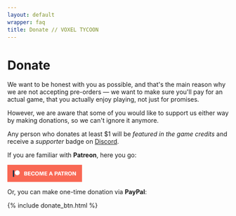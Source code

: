 ```yaml
---
layout: default
wrapper: faq
title: Donate // VOXEL TYCOON
---
```


# Donate

<!-- {% include donate_btn.html %} -->

We want to be honest with you as possible, and that's the main reason why we are not accepting pre-orders — we want to make sure you'll pay for an actual game, that you actually enjoy playing, not just for promises.

However, we are aware that some of you would like to support us either way by making donations, so we can't ignore it anymore.

Any person who donates at least <span class="money">$1</span> will be *featured in the game credits* and receive a *supporter* badge on [Discord](//discord.gg/64KPWd5).

If you are familiar with **Patreon**, here you go:

<a style="display: block; margin: 0 0 0 0; width: 170px; height: 39px; overflow: hidden; border: none;" href="https://www.patreon.com/bePatron?u=7655118">
    <img style="border-radius: 0" src="become_a_patron_button.png"/>
</a>

Or, you can make one-time donation via **PayPal**:

{% include donate_btn.html %}